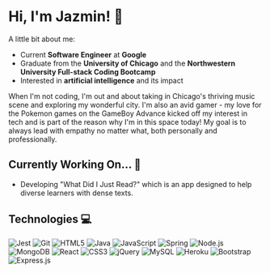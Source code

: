 # Hi, I'm Jazmin! 👋

A little bit about me:
- Current **Software Engineer** at **Google**
- Graduate from the **University of Chicago** and the **Northwestern University Full-stack Coding Bootcamp**
- Interested in **artificial intelligence** and its impact

When I'm not coding, I'm out and about taking in Chicago's thriving music scene and exploring my wonderful city. I'm also an avid gamer - my love for the Pokemon games on the GameBoy Advance kicked off my interest in tech and is part of the reason why I'm in this space today! My goal is to always lead with empathy no matter what, both personally and professionally.

## Currently Working On... 🚀

- Developing "What Did I Just Read?" which is an app designed to help diverse learners with dense texts.
## Technologies 💻
![Jest](https://img.shields.io/badge/Jest-C21325.svg?style=for-the-badge&logo=Jest&logoColor=white) 
![Git](https://img.shields.io/badge/Git-F05032.svg?style=for-the-badge&logo=Git&logoColor=white) 
![HTML5](https://img.shields.io/badge/HTML5-E34F26.svg?style=for-the-badge&logo=HTML5&logoColor=white)
![Java](https://img.shields.io/badge/java-%23ED8B00.svg?style=for-the-badge&logo=openjdk&logoColor=white)
![JavaScript](https://img.shields.io/badge/JavaScript-F7DF1E?style=for-the-badge&logo=javascript&logoColor=black)
![Spring](https://img.shields.io/badge/spring-%236DB33F.svg?style=for-the-badge&logo=spring&logoColor=white)
![Node.js](https://img.shields.io/badge/Node.js-339933.svg?style=for-the-badge&logo=nodedotjs&logoColor=white)
![MongoDB](https://img.shields.io/badge/MongoDB-47A248.svg?style=for-the-badge&logo=MongoDB&logoColor=white)
![React](https://img.shields.io/badge/React-61DAFB.svg?style=for-the-badge&logo=React&logoColor=black)
![CSS3](https://img.shields.io/badge/CSS3-1572B6.svg?style=for-the-badge&logo=CSS3&logoColor=white)
![jQuery](https://img.shields.io/badge/jQuery-0769AD.svg?style=for-the-badge&logo=jQuery&logoColor=white)
![MySQL](https://img.shields.io/badge/MySQL-4479A1.svg?style=for-the-badge&logo=MySQL&logoColor=white)
![Heroku](https://img.shields.io/badge/Heroku-430098.svg?style=for-the-badge&logo=Heroku&logoColor=white)
![Bootstrap](https://img.shields.io/badge/Bootstrap-7952B3.svg?style=for-the-badge&logo=Bootstrap&logoColor=white) 
![Express.js](https://img.shields.io/badge/Express-000000.svg?style=for-the-badge&logo=Express&logoColor=white)

<!--
**jtweedle1/jtweedle1** is a ✨ _special_ ✨ repository because its `README.md` (this file) appears on your GitHub profile.

Here are some ideas to get you started:

- 🔭 I’m currently working on ...
- 🌱 I’m currently learning ...
- 👯 I’m looking to collaborate on ...
- 🤔 I’m looking for help with ...
- 💬 Ask me about ...
- 📫 How to reach me: ...
- 😄 Pronouns: ...
- ⚡ Fun fact: ...
-->
